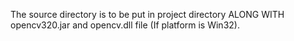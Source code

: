 The source directory is to be put in project directory 
ALONG WITH
opencv320.jar and opencv.dll file (If platform is Win32). 
